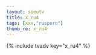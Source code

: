 ```yaml
---
layout: sieutv
title: x_ru4
tags: [xxx,"rusporn"]
thumb_re: x_ru4
---
```

{% include tvadv key="x_ru4" %}
